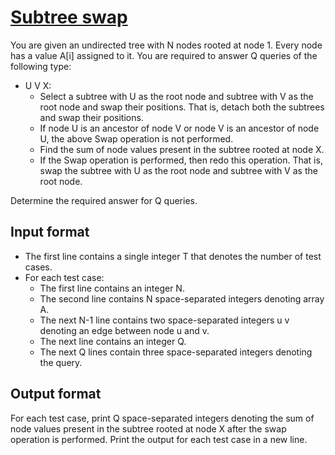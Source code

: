 # [Subtree swap][link]

You are given an undirected tree with N nodes rooted at node 1. Every node has a value A[i] assigned to it. You are required to answer Q queries of the following type:

- U V X:
  - Select a subtree with U as the root node and subtree with V as the root node and swap their positions. That is, detach both the subtrees and swap their positions.
  - If node U is an ancestor of node V or node V is an ancestor of node U, the above Swap operation is not performed.
  - Find the sum of node values present in the subtree rooted at node X.
  - If the Swap operation is performed, then redo this operation. That is, swap the subtree with U as the root node and subtree with V as the root node.

Determine the required answer for Q queries.

## Input format

- The first line contains a single integer T that denotes the number of test cases.
- For each test case:
  - The first line contains an integer N.
  - The second line contains N space-separated integers denoting array A.
  - The next N-1 line contains two space-separated integers u v denoting an edge between node u and v.
  - The next line contains an integer Q.
  - The next Q lines contain three space-separated integers denoting the query.

## Output format

For each test case, print Q space-separated integers denoting the sum of node values present in the subtree rooted at node X after the swap operation is performed. Print the output for each test case in a new line.

[link]: https://www.hackerearth.com/practice/algorithms/greedy/basics-of-greedy-algorithms/practice-problems/algorithm/subtree-swap-f3734629/
